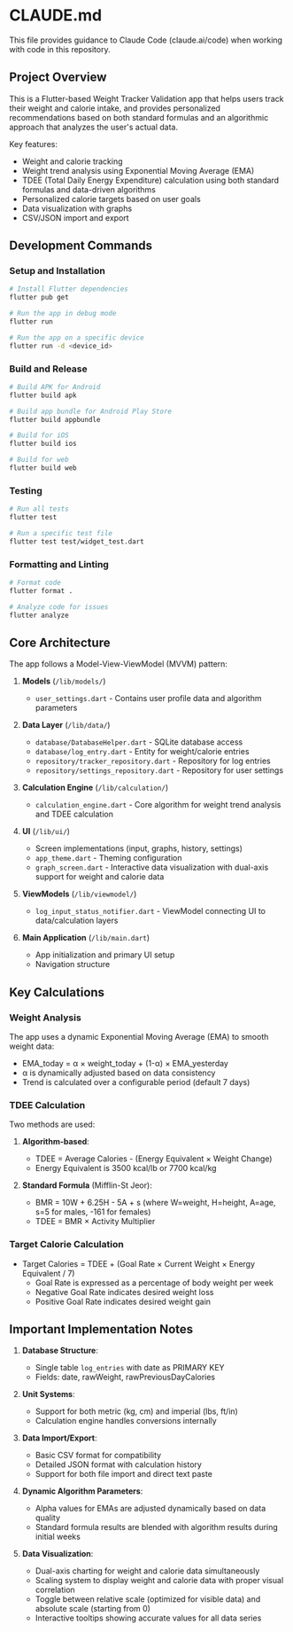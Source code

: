 # CLAUDE.md

This file provides guidance to Claude Code (claude.ai/code) when working with code in this repository.

## Project Overview

This is a Flutter-based Weight Tracker Validation app that helps users track their weight and calorie intake, and provides personalized recommendations based on both standard formulas and an algorithmic approach that analyzes the user's actual data.

Key features:
- Weight and calorie tracking
- Weight trend analysis using Exponential Moving Average (EMA)
- TDEE (Total Daily Energy Expenditure) calculation using both standard formulas and data-driven algorithms
- Personalized calorie targets based on user goals
- Data visualization with graphs
- CSV/JSON import and export

## Development Commands

### Setup and Installation

```bash
# Install Flutter dependencies
flutter pub get

# Run the app in debug mode
flutter run

# Run the app on a specific device 
flutter run -d <device_id>
```

### Build and Release

```bash
# Build APK for Android
flutter build apk

# Build app bundle for Android Play Store
flutter build appbundle

# Build for iOS
flutter build ios

# Build for web
flutter build web
```

### Testing

```bash
# Run all tests
flutter test

# Run a specific test file
flutter test test/widget_test.dart
```

### Formatting and Linting

```bash
# Format code
flutter format .

# Analyze code for issues
flutter analyze
```

## Core Architecture

The app follows a Model-View-ViewModel (MVVM) pattern:

1. **Models** (`/lib/models/`)
   - `user_settings.dart` - Contains user profile data and algorithm parameters

2. **Data Layer** (`/lib/data/`)
   - `database/DatabaseHelper.dart` - SQLite database access
   - `database/log_entry.dart` - Entity for weight/calorie entries
   - `repository/tracker_repository.dart` - Repository for log entries
   - `repository/settings_repository.dart` - Repository for user settings

3. **Calculation Engine** (`/lib/calculation/`)
   - `calculation_engine.dart` - Core algorithm for weight trend analysis and TDEE calculation

4. **UI** (`/lib/ui/`)
   - Screen implementations (input, graphs, history, settings)
   - `app_theme.dart` - Theming configuration
   - `graph_screen.dart` - Interactive data visualization with dual-axis support for weight and calorie data

5. **ViewModels** (`/lib/viewmodel/`)
   - `log_input_status_notifier.dart` - ViewModel connecting UI to data/calculation layers

6. **Main Application** (`/lib/main.dart`)
   - App initialization and primary UI setup
   - Navigation structure

## Key Calculations

### Weight Analysis

The app uses a dynamic Exponential Moving Average (EMA) to smooth weight data:
- EMA_today = α × weight_today + (1-α) × EMA_yesterday
- α is dynamically adjusted based on data consistency
- Trend is calculated over a configurable period (default 7 days)

### TDEE Calculation

Two methods are used:

1. **Algorithm-based**: 
   - TDEE = Average Calories - (Energy Equivalent × Weight Change)
   - Energy Equivalent is 3500 kcal/lb or 7700 kcal/kg

2. **Standard Formula** (Mifflin-St Jeor):
   - BMR = 10W + 6.25H - 5A + s  (where W=weight, H=height, A=age, s=5 for males, -161 for females)
   - TDEE = BMR × Activity Multiplier

### Target Calorie Calculation

- Target Calories = TDEE + (Goal Rate × Current Weight × Energy Equivalent / 7)
  - Goal Rate is expressed as a percentage of body weight per week
  - Negative Goal Rate indicates desired weight loss
  - Positive Goal Rate indicates desired weight gain

## Important Implementation Notes

1. **Database Structure**:
   - Single table `log_entries` with date as PRIMARY KEY
   - Fields: date, rawWeight, rawPreviousDayCalories

2. **Unit Systems**:
   - Support for both metric (kg, cm) and imperial (lbs, ft/in)
   - Calculation engine handles conversions internally

3. **Data Import/Export**:
   - Basic CSV format for compatibility
   - Detailed JSON format with calculation history
   - Support for both file import and direct text paste

4. **Dynamic Algorithm Parameters**:
   - Alpha values for EMAs are adjusted dynamically based on data quality
   - Standard formula results are blended with algorithm results during initial weeks

5. **Data Visualization**:
   - Dual-axis charting for weight and calorie data simultaneously
   - Scaling system to display weight and calorie data with proper visual correlation
   - Toggle between relative scale (optimized for visible data) and absolute scale (starting from 0)
   - Interactive tooltips showing accurate values for all data series